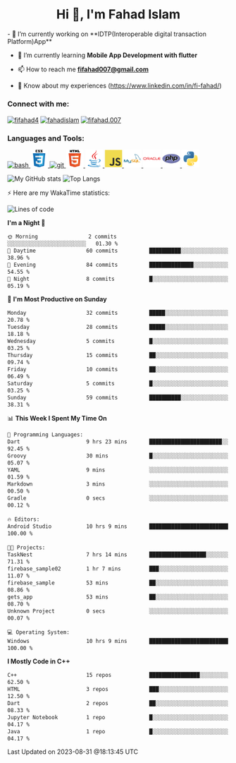 <h1 align="center">Hi 👋, I'm Fahad Islam</h1>
- 🔭 I’m currently working on **IDTP(Interoperable digital transaction Platform)App**

- 🌱 I’m currently learning **Mobile App Development with flutter**

- 📫 How to reach me **fifahad007@gmail.com**

- 📄 Know about my experiences (https://www.linkedin.com/in/fi-fahad/)

<h3 align="left">Connect with me:</h3>
<p align="left">
<a href="https://twitter.com/fifahad4" target="blank"><img align="center" src="https://raw.githubusercontent.com/rahuldkjain/github-profile-readme-generator/master/src/images/icons/Social/twitter.svg" alt="fifahad4" height="30" width="40" /></a>
<a href="https://www.linkedin.com/in/fi-fahad/" target="blank"><img align="center" src="https://raw.githubusercontent.com/rahuldkjain/github-profile-readme-generator/master/src/images/icons/Social/linked-in-alt.svg" alt="fahadislam" height="30" width="40" /></a>
<a href="https://fb.com/fifahad.007" target="blank"><img align="center" src="https://raw.githubusercontent.com/rahuldkjain/github-profile-readme-generator/master/src/images/icons/Social/facebook.svg" alt="fifahad.007" height="30" width="40" /></a>
</p>

<h3 align="left">Languages and Tools:</h3>
<p align="left"> <a href="https://www.gnu.org/software/bash/" target="_blank" rel="noreferrer"> <img src="https://www.vectorlogo.zone/logos/gnu_bash/gnu_bash-icon.svg" alt="bash" width="40" height="40"/> </a> <a href="https://www.w3schools.com/css/" target="_blank" rel="noreferrer"> <img src="https://raw.githubusercontent.com/devicons/devicon/master/icons/css3/css3-original-wordmark.svg" alt="css3" width="40" height="40"/> </a> <a href="https://git-scm.com/" target="_blank" rel="noreferrer"> <img src="https://www.vectorlogo.zone/logos/git-scm/git-scm-icon.svg" alt="git" width="40" height="40"/> </a> <a href="https://www.w3.org/html/" target="_blank" rel="noreferrer"> <img src="https://raw.githubusercontent.com/devicons/devicon/master/icons/html5/html5-original-wordmark.svg" alt="html5" width="40" height="40"/> </a> <a href="https://www.java.com" target="_blank" rel="noreferrer"> <img src="https://raw.githubusercontent.com/devicons/devicon/master/icons/java/java-original.svg" alt="java" width="40" height="40"/> </a> <a href="https://developer.mozilla.org/en-US/docs/Web/JavaScript" target="_blank" rel="noreferrer"> <img src="https://raw.githubusercontent.com/devicons/devicon/master/icons/javascript/javascript-original.svg" alt="javascript" width="40" height="40"/> </a> <a href="https://www.mysql.com/" target="_blank" rel="noreferrer"> <img src="https://raw.githubusercontent.com/devicons/devicon/master/icons/mysql/mysql-original-wordmark.svg" alt="mysql" width="40" height="40"/> </a> <a href="https://www.oracle.com/" target="_blank" rel="noreferrer"> <img src="https://raw.githubusercontent.com/devicons/devicon/master/icons/oracle/oracle-original.svg" alt="oracle" width="40" height="40"/> </a> <a href="https://www.php.net" target="_blank" rel="noreferrer"> <img src="https://raw.githubusercontent.com/devicons/devicon/master/icons/php/php-original.svg" alt="php" width="40" height="40"/> </a> <a href="https://www.python.org" target="_blank" rel="noreferrer"> <img src="https://raw.githubusercontent.com/devicons/devicon/master/icons/python/python-original.svg" alt="python" width="40" height="40"/> </a> </p>

![My GitHub stats](https://github-readme-stats.vercel.app/api?username=Fahaddada47&show_icons=true&theme=radical)
![Top Langs](https://github-readme-stats.vercel.app/api/top-langs/?username=Fahaddada47&layout=donut)


⚡ Here are my WakaTime statistics:

<!--START_SECTION:waka-->
![Lines of code](https://img.shields.io/badge/From%20Hello%20World%20I%27ve%20Written-227.7%20thousand%20lines%20of%20code-blue)

**I'm a Night 🦉** 

```text
🌞 Morning                2 commits           ░░░░░░░░░░░░░░░░░░░░░░░░░   01.30 % 
🌆 Daytime                60 commits          ██████████░░░░░░░░░░░░░░░   38.96 % 
🌃 Evening                84 commits          ██████████████░░░░░░░░░░░   54.55 % 
🌙 Night                  8 commits           █░░░░░░░░░░░░░░░░░░░░░░░░   05.19 % 
```
📅 **I'm Most Productive on Sunday** 

```text
Monday                   32 commits          █████░░░░░░░░░░░░░░░░░░░░   20.78 % 
Tuesday                  28 commits          █████░░░░░░░░░░░░░░░░░░░░   18.18 % 
Wednesday                5 commits           █░░░░░░░░░░░░░░░░░░░░░░░░   03.25 % 
Thursday                 15 commits          ██░░░░░░░░░░░░░░░░░░░░░░░   09.74 % 
Friday                   10 commits          ██░░░░░░░░░░░░░░░░░░░░░░░   06.49 % 
Saturday                 5 commits           █░░░░░░░░░░░░░░░░░░░░░░░░   03.25 % 
Sunday                   59 commits          ██████████░░░░░░░░░░░░░░░   38.31 % 
```


📊 **This Week I Spent My Time On** 

```text
💬 Programming Languages: 
Dart                     9 hrs 23 mins       ███████████████████████░░   92.45 % 
Groovy                   30 mins             █░░░░░░░░░░░░░░░░░░░░░░░░   05.07 % 
YAML                     9 mins              ░░░░░░░░░░░░░░░░░░░░░░░░░   01.59 % 
Markdown                 3 mins              ░░░░░░░░░░░░░░░░░░░░░░░░░   00.50 % 
Gradle                   0 secs              ░░░░░░░░░░░░░░░░░░░░░░░░░   00.12 % 

🔥 Editors: 
Android Studio           10 hrs 9 mins       █████████████████████████   100.00 % 

🐱‍💻 Projects: 
TaskNest                 7 hrs 14 mins       ██████████████████░░░░░░░   71.31 % 
firebase_sample02        1 hr 7 mins         ███░░░░░░░░░░░░░░░░░░░░░░   11.07 % 
firebase_sample          53 mins             ██░░░░░░░░░░░░░░░░░░░░░░░   08.86 % 
gets_app                 53 mins             ██░░░░░░░░░░░░░░░░░░░░░░░   08.70 % 
Unknown Project          0 secs              ░░░░░░░░░░░░░░░░░░░░░░░░░   00.07 % 

💻 Operating System: 
Windows                  10 hrs 9 mins       █████████████████████████   100.00 % 
```

**I Mostly Code in C++** 

```text
C++                      15 repos            ████████████████░░░░░░░░░   62.50 % 
HTML                     3 repos             ███░░░░░░░░░░░░░░░░░░░░░░   12.50 % 
Dart                     2 repos             ██░░░░░░░░░░░░░░░░░░░░░░░   08.33 % 
Jupyter Notebook         1 repo              █░░░░░░░░░░░░░░░░░░░░░░░░   04.17 % 
Java                     1 repo              █░░░░░░░░░░░░░░░░░░░░░░░░   04.17 % 
```




 Last Updated on 2023-08-31 @18:13:45 UTC
<!--END_SECTION:waka-->


